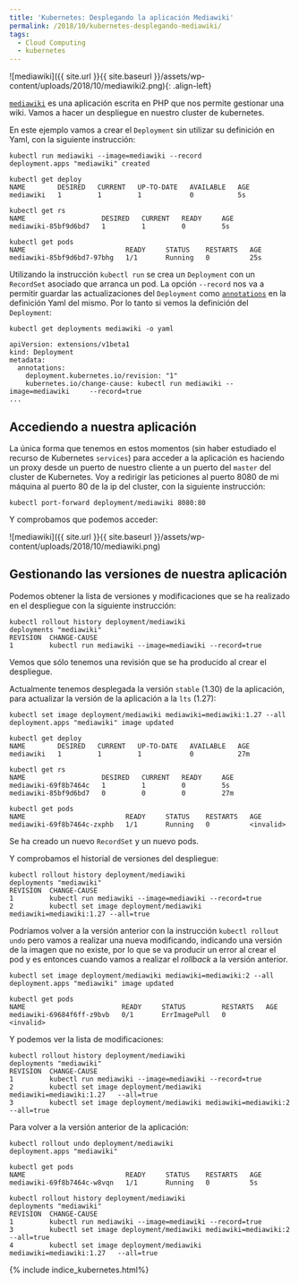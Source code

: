 ```yaml
---
title: 'Kubernetes: Desplegando la aplicación Mediawiki'
permalink: /2018/10/kubernetes-desplegando-mediawiki/
tags:
  - Cloud Computing
  - kubernetes
---
```


![mediawiki]({{ site.url }}{{ site.baseurl }}/assets/wp-content/uploads/2018/10/mediawiki2.png){: .align-left}

[`mediawiki`](https://www.mediawiki.org/wiki/MediaWiki) es una aplicación escrita en PHP que nos permite gestionar una wiki. Vamos a hacer un despliegue en nuestro cluster de kubernetes.

En este ejemplo vamos a crear el `Deployment` sin utilizar su definición en Yaml, con la siguiente instrucción:

    kubectl run mediawiki --image=mediawiki --record
    deployment.apps "mediawiki" created
    
    kubectl get deploy
    NAME        DESIRED   CURRENT   UP-TO-DATE   AVAILABLE   AGE
    mediawiki   1         1         1            0           5s
    
    kubectl get rs
    NAME                   DESIRED   CURRENT   READY     AGE
    mediawiki-85bf9d6bd7   1         1         0         5s

    kubectl get pods
    NAME                         READY     STATUS    RESTARTS   AGE
    mediawiki-85bf9d6bd7-97bhg   1/1       Running   0          25s

Utilizando la instrucción `kubectl run` se crea un `Deployment` con un `RecordSet` asociado que arranca un pod. La opción `--record` nos va a permitir guardar las actualizaciones del `Deployment` como [`annotations`](https://kubernetes.io/docs/concepts/overview/working-with-objects/annotations/) en la definición Yaml del mismo. Por lo tanto si vemos la definición del `Deployment`:

    kubectl get deployments mediawiki -o yaml

    apiVersion: extensions/v1beta1
    kind: Deployment
    metadata:
      annotations:
        deployment.kubernetes.io/revision: "1"
        kubernetes.io/change-cause: kubectl run mediawiki --image=mediawiki     --record=true
    ...

<!--more-->

## Accediendo a nuestra aplicación

La única forma que tenemos en estos momentos (sin haber estudiado el recurso de Kubernetes `services`) para acceder a la aplicación es haciendo un proxy desde un puerto de nuestro cliente a un puerto del `master` del cluster de Kubernetes. Voy a redirigir las peticiones al puerto 8080 de mi máquina al puerto 80 de la ip del cluster, con la siguiente instrucción:

    kubectl port-forward deployment/mediawiki 8080:80

Y comprobamos que podemos acceder:

![mediawiki]({{ site.url }}{{ site.baseurl }}/assets/wp-content/uploads/2018/10/mediawiki.png)

## Gestionando las versiones de nuestra aplicación

Podemos obtener la lista de versiones y modificaciones que se ha realizado en el despliegue con la siguiente instrucción:

    kubectl rollout history deployment/mediawiki
    deployments "mediawiki"
    REVISION  CHANGE-CAUSE
    1         kubectl run mediawiki --image=mediawiki --record=true

Vemos que sólo tenemos una revisión que se ha producido al crear el despliegue.

Actualmente tenemos desplegada la versión `stable` (1.30) de la aplicación, para actualizar la versión de la aplicación a la `lts` (1.27):

    kubectl set image deployment/mediawiki mediawiki=mediawiki:1.27 --all
    deployment.apps "mediawiki" image updated
    
    kubectl get deploy
    NAME        DESIRED   CURRENT   UP-TO-DATE   AVAILABLE   AGE
    mediawiki   1         1         1            0           27m
    
    kubectl get rs
    NAME                   DESIRED   CURRENT   READY     AGE
    mediawiki-69f8b7464c   1         1         0         5s
    mediawiki-85bf9d6bd7   0         0         0         27m
    
    kubectl get pods
    NAME                         READY     STATUS    RESTARTS   AGE
    mediawiki-69f8b7464c-zxphb   1/1       Running   0          <invalid>

Se ha creado un nuevo `RecordSet` y un nuevo pods.

Y comprobamos el historial de versiones del despliegue:

    kubectl rollout history deployment/mediawiki
    deployments "mediawiki"
    REVISION  CHANGE-CAUSE
    1         kubectl run mediawiki --image=mediawiki --record=true
    2         kubectl set image deployment/mediawiki mediawiki=mediawiki:1.27 --all=true

Podríamos volver a la versión anterior con la instrucción `kubectl rollout undo` pero vamos a realizar una nueva modificando, indicando una versión de la imagen que no existe, por lo que se va producir un error al crear el pod y es entonces cuando vamos a realizar el *rollback* a la versión anterior.

    kubectl set image deployment/mediawiki mediawiki=mediawiki:2 --all
    deployment.apps "mediawiki" image updated
    
    kubectl get pods
    NAME                        READY     STATUS         RESTARTS   AGE
    mediawiki-69684f6ff-z9bvb   0/1       ErrImagePull   0          <invalid>

Y podemos ver la lista de modificaciones:
    
    kubectl rollout history deployment/mediawiki
    deployments "mediawiki"
    REVISION  CHANGE-CAUSE
    1         kubectl run mediawiki --image=mediawiki --record=true
    2         kubectl set image deployment/mediawiki mediawiki=mediawiki:1.27   --all=true
    3         kubectl set image deployment/mediawiki mediawiki=mediawiki:2 --all=true

Para volver a la versión anterior de la aplicación:

    kubectl rollout undo deployment/mediawiki
    deployment.apps "mediawiki" 
        
    kubectl get pods
    NAME                         READY     STATUS    RESTARTS   AGE
    mediawiki-69f8b7464c-w8vqn   1/1       Running   0          5s
    
    kubectl rollout history deployment/mediawiki
    deployments "mediawiki"
    REVISION  CHANGE-CAUSE
    1         kubectl run mediawiki --image=mediawiki --record=true
    3         kubectl set image deployment/mediawiki mediawiki=mediawiki:2 --all=true
    4         kubectl set image deployment/mediawiki mediawiki=mediawiki:1.27   --all=true

{% include indice_kubernetes.html%}